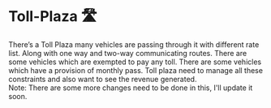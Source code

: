 # Toll-Plaza 🛣️
<p>There’s a Toll Plaza many vehicles are passing through it with different rate list. Along with one way and two-way communicating routes. There are some vehicles which are exempted to pay any toll. There are some vehicles which have a provision of monthly pass. Toll plaza need to manage all these constraints and also want to see the revenue generated.<br/>Note: There are some more changes need to be done in this, I'll update it soon.</p>
